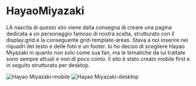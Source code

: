# HayaoMiyazaki
LA nascita di questo sito viene dalla consegna di creare una pagina dedicata a un personaggio famoso di nostra scelta, strutturato con il display:grid
e la conseguente grid-template-areas. Stava a noi inserire nei riquadri del testo e delle foto e un footer.
Io ho deciso di scegliere Hayao Miyazaki in quanto non solo come sua fan, ma le tematiche da lui trattate sono sempre attuali e non di poco conto.
Il sito è stato creato mobile first e in seguito strutturato per desktop.

![Hayao Miyazaki-mobile](https://github.com/SerenaGigl/Hayao_Miyazaki/blob/main/HayaoMiyazaki-Mobile.png)
![Hayao Miyazaki-desktop](https://github.com/SerenaGigl/Hayao_Miyazaki/blob/main/HayaoMiyazaki-Desk.png)
